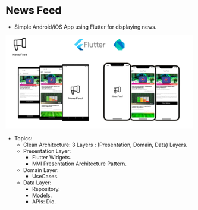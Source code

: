 # News Feed

- Simple Android/iOS App using Flutter for displaying news.

![](https://github.com/mohamedXashraf/news-feed-flutter/blob/master/banner.jpg?raw=true)

- Topics:
  * Clean Architecture: 3 Layers : (Presentation, Domain, Data) Layers.
  * Presentation Layer:
    * Flutter Widgets.
    * MVI Presentation Architecture Pattern.
  * Domain Layer:
    * UseCases.
  * Data Layer:
    * Repository.
    * Models.
    * APIs: Dio.
